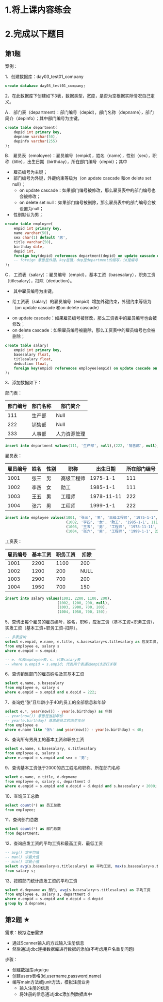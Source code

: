 # 1.将上课内容练会

# 2.完成以下题目

## 第1题

案例：

1、创建数据库：day03_test01_company

```sql
create database day03_test01_company;
```

2、在此数据库下创建如下3表，数据类型，宽度，是否为空根据实际情况自己定义。

A． 部门表（department）：部门编号（depid），部门名称（depname），部门简介（depinfo）；其中部门编号为主键。

```sql
create table department(
    depid int primary key, 
    depname varchar(50),
    depinfo varchar(255)
);
``` 

B． 雇员表（emoloyee）：雇员编号（empid），姓名（name），性别（sex），职称（title），出生日期（birthday），所在部门编号（depid）；其中

* ​	雇员编号为主键；
* ​	部门编号为外键，外键约束等级为（on update cascade 和on delete set null）；
    * on update cascade：如果部门编号被修改，那么雇员表中的部门编号也会被修改；
    * on delete set null：如果部门编号被删除，那么雇员表中的部门编号会被设置为null；
* ​	性别默认为男；

```sql
create table employee(
    empid int primary key,
    name varchar(50),
    sex char(1) default '男',
    title varchar(50),
    birthday date,
    depid int,
    foreign key(depid) references department(depid) on update cascade on delete set null
    -- foreign 意思是外键，key是键，dep是department的缩写，id是编号
);
```

C． 工资表（salary）：雇员编号（empid），基本工资（basesalary），职务工资（titlesalary），扣除（deduction）。

- ​	其中雇员编号为主键。

- ​	给工资表（salary）的雇员编号（empid）增加外键约束，外键约束等级为（on update cascade 和on delete cascade）

* on update cascade：如果雇员编号被修改，那么工资表中的雇员编号也会被修改；
* on delete cascade：如果雇员编号被删除，那么工资表中的雇员编号也会被删除；


```sql
create table salary(
    empid int primary key,
    basesalary float,
    titlesalary float,
    deduction float,
    foreign key(empid) references employee(empid) on update cascade on delete cascade
);
```


3、添加数据如下：

部门表：

| 部门编号 | 部门名称 | 部门简介     |
| -------- | -------- | ------------ |
| 111      | 生产部   | Null         |
| 222      | 销售部   | Null         |
| 333      | 人事部   | 人力资源管理 |

```sql
insert into department values(111, '生产部', null),(222, '销售部', null),(333, '人事部', '人力资源管理');
```

 雇员表：

| 雇员编号 | 姓名 | 性别 | 职称       | 出生日期   | 所在部门编号 |
| -------- | ---- | ---- | ---------- | ---------- | ------------ |
| 1001     | 张三 | 男   | 高级工程师 | 1975-1-1   | 111          |
| 1002     | 李四 | 女   | 助工       | 1985-1-1   | 111          |
| 1003     | 王五 | 男   | 工程师     | 1978-11-11 | 222          |
| 1004     | 张六 | 男   | 工程师     | 1999-1-1   | 222          |

```sql
insert into employee values(1001, '张三', '男', '高级工程师', '1975-1-1', 111),
                            (1002, '李四', '女', '助工', '1985-1-1', 111),
                            (1003, '王五', '男', '工程师', '1978-11-11', 222),
                            (1004, '张六', '男', '工程师', '1999-1-1', 222);
```

 工资表：

| 雇员编号 | 基本工资 | 职务工资 | 扣除 |
| -------- | -------- | -------- | ---- |
| 1001     | 2200     | 1100     | 200  |
| 1002     | 1200     | 200      | NULL |
| 1003     | 2900     | 700      | 200  |
| 1004     | 1950     | 700      | 150  |

```sql
insert into salary values(1001, 2200, 1100, 200),
                        (1002, 1200, 200, null),
                        (1003, 2900, 700, 200),
                        (1004, 1950, 700, 150);
```



5、查询出每个雇员的雇员编号，姓名，职称，应发工资（基本工资+职务工资），实发工资（基本工资+职务工资-扣除）。

```sql
-- 多表查询
select e.empid, e.name, e.title, s.basesalary+s.titlesalary as 应发工资, s.basesalary+s.titlesalary-s.deduction as 实发工资 
from employee e, salary s 
where e.empid = s.empid;

-- e. 代表employee表，s. 代表salary表
-- where e.empid = s.empid; 代表两个表通过empid进行关联
```

6、查询销售部门的雇员姓名及其基本工资

```sql
select e.name, s.basesalary
from employee e, salary s
where e.empid = s.empid and e.depid = 222;
```

7、查询姓“张”且年龄小于40的员工的全部信息和年龄

```sql
select e.*, year(now()) - year(e.birthday) as 年龄
-- year(now()) 意思是当前年份
-- year(e.birthday) 意思是员工的出生年份
from employee e
where e.name like '张%' and year(now()) - year(e.birthday) < 40;
```

8、查询所有男员工的基本工资和职务工资

```sql
select e.name, s.basesalary, s.titlesalary
from employee e, salary s
where e.empid = s.empid and sex = '男';
```

9、查询基本工资低于2000的员工姓名和职称、所在部门名称

```sql
select e.name, e.title, d.depname
from employee e, salary s, department d
where e.empid = s.empid and e.depid = d.depid and s.basesalary < 2000;
```

10、查询员工总数

```sql
select count(*) as 员工总数
from employee;
```

11、查询部门总数

```sql
select count(*) as 部门总数
from department;
```

12、查询应发工资的平均工资和最高工资、最低工资

```sql
-- avg() 求平均值
-- max() 求最大值
-- min() 求最小值
select avg(s.basesalary+s.titlesalary) as 平均工资, max(s.basesalary+s.titlesalary) as 最高工资, min(s.basesalary+s.titlesalary) as 最低工资
from salary s;
```

13、按照部门统计应发工资的平均工资

```sql
select d.depname as 部门, avg(s.basesalary+s.titlesalary) as 平均工资
from employee e, salary s, department d
where e.empid = s.empid and e.depid = d.depid
group by d.depname;
```

## 第2题 ★

需求：模拟注册需求

- 通过Scanner输入的方式输入注册信息
- 然后通过jdbc连接数据库进行数据的添加(不考虑用户名重复问题)

步骤：

- 创建数据库atguigu
- 创建users表格(id,username,password,name)
- 编写main方法或junit方法，模拟注册业务
  - 输入注册的信息
  - 将注册的信息通过jdbc添加到数据库中





